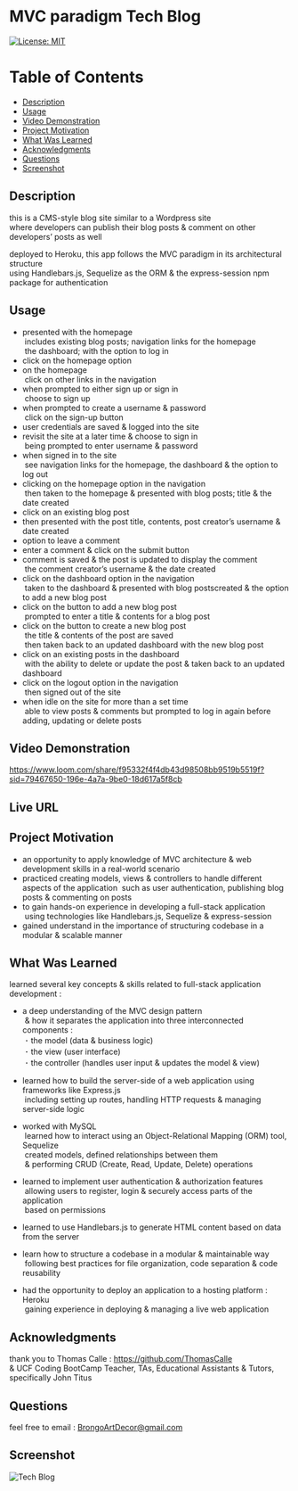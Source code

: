   # MVC paradigm Tech Blog

  [![License: MIT](https://img.shields.io/badge/License-MIT-yellow.svg)](https://opensource.org/licenses/MIT)
  
  # Table of Contents

  * [Description](#description)
  * [Usage](#usage)
  * [Video Demonstration](#video-demonstration)
  * [Project Motivation](#project-motivation)
  * [What Was Learned](#what-was-learned)
  * [Acknowledgments](#acknowledgments)
  * [Questions](#questions)
  * [Screenshot](#screenshot)
  
  ## Description

  this is a CMS-style blog site similar to a Wordpress site <br>
  where developers can publish their blog posts & comment on other developers’ posts as well <br>
  
  deployed to Heroku, this app follows the MVC paradigm in its architectural structure <br>
  using Handlebars.js, Sequelize as the ORM & the express-session npm package for authentication
  
  ## Usage 

  - presented with the homepage <br>
  &nbsp;includes existing blog posts; navigation links for the homepage <br>
  &nbsp;the dashboard; with the option to log in <br>
  - click on the homepage option <br>
  - on the homepage <br>
  &nbsp;click on other links in the navigation <br>
  - when prompted to either sign up or sign in <br>
  &nbsp;choose to sign up <br>
  - when prompted to create a username & password <br>
  &nbsp;click on the sign-up button <br>
  - user credentials are saved & logged into the site <br>
  - revisit the site at a later time & choose to sign in <br>
  &nbsp;being prompted to enter username & password <br>
  - when signed in to the site <br>
  &nbsp;see navigation links for the homepage, the dashboard & the option to log out <br>
  - clicking on the homepage option in the navigation <br>
  &nbsp;then taken to the homepage & presented with blog posts; title & the date created <br>
  - click on an existing blog post <br>
  - then presented with the post title, contents, post creator’s username & date created <br>
  - option to leave a comment <br>
  - enter a comment & click on the submit button <br>
  - comment is saved & the post is updated to display the comment <br>
  &nbsp;the comment creator’s username & the date created <br>
  - click on the dashboard option in the navigation <br>
  &nbsp;taken to the dashboard & presented with blog postscreated & the option to add a new blog post <br>
  - click on the button to add a new blog post <br>
  &nbsp;prompted to enter a title & contents for a blog post <br>
  - click on the button to create a new blog post <br>
  &nbsp;the title & contents of the post are saved <br>
  &nbsp;then taken back to an updated dashboard with the new blog post <br>
  - click on an existing posts in the dashboard <br>
  &nbsp;with the ability to delete or update the post & taken back to an updated dashboard <br>
  - click on the logout option in the navigation <br>
  &nbsp;then signed out of the site <br>
  - when idle on the site for more than a set time <br>
  &nbsp;able to view posts & comments but prompted to log in again before adding, updating or delete posts

  ## Video Demonstration

  https://www.loom.com/share/f95332f4f4db43d98508bb9519b5519f?sid=79467650-196e-4a7a-9be0-18d617a5f8cb

  ## Live URL 

  ## Project Motivation

  - an opportunity to apply knowledge of MVC architecture & web development skills in a real-world scenario 
  - practiced creating models, views & controllers to handle different aspects of the application
  &nbsp;such as user authentication, publishing blog posts & commenting on posts
  - to gain hands-on experience in developing a full-stack application 
  &nbsp;using technologies like Handlebars.js, Sequelize & express-session
  - gained understand in the importance of structuring codebase in a modular & scalable manner

  ## What Was Learned

  learned several key concepts & skills related to full-stack application development :

  - a deep understanding of the MVC design pattern  <br>
  &nbsp;& how it separates the application into three interconnected components :  <br>
  &nbsp;･ the model (data & business logic)  <br>
  &nbsp;･ the view (user interface)  <br>
  &nbsp;･ the controller (handles user input & updates the model & view)

  - learned how to build the server-side of a web application using frameworks like Express.js  <br>
  &nbsp;including setting up routes, handling HTTP requests & managing server-side logic  <br>

  - worked with MySQL  <br>
  &nbsp;learned how to interact using an Object-Relational Mapping (ORM) tool, Sequelize  <br>
  &nbsp;created models, defined relationships between them  <br> 
  &nbsp;& performing CRUD (Create, Read, Update, Delete) operations  <br>

  - learned to implement user authentication & authorization features  <br>
  &nbsp;allowing users to register, login & securely access parts of the application  <br> 
  &nbsp;based on permissions

  - learned to use Handlebars.js to generate HTML content based on data from the server

  - learn how to structure a codebase in a modular & maintainable way  <br>
  &nbsp;following best practices for file organization, code separation & code reusability

  - had the opportunity to deploy an application to a hosting platform : Heroku  <br>
  &nbsp;gaining experience in deploying & managing a live web application

  ## Acknowledgments

  thank you to Thomas Calle : https://github.com/ThomasCalle <br>
  & UCF Coding BootCamp Teacher, TAs, Educational Assistants & Tutors, <br>
  specifically John Titus

  ## Questions

  feel free to email : BrongoArtDecor@gmail.com

  ## Screenshot

  ![Tech Blog](https://github.com/Ev3ryTh1ngN1c3/MVC-paradigm-Tech-Blog/assets/143395934/1f492b20-2653-45f2-b384-db90a6bf8f6a)
